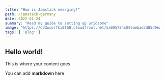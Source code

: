 ```yaml
---
title: "How is Jamstack emerging!"
path: /jamstack-germany
date: 2022-01-24
summary: "Read my guide to setting up Gridsome"
image: "https://d33wubrfki0l68.cloudfront.net/5a005724c095aebad3d85d9ead180a47fbfd1268/a8c43/img/cms/graphcms-jamstack.png"
tags: [ 'Blog' ]
---
```


## Hello world!

This is where your content goes

You can add **markdown** here
